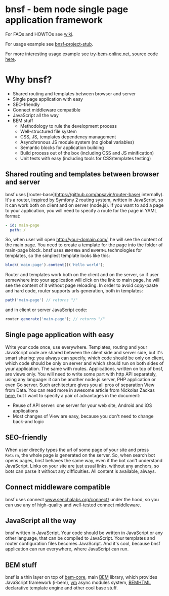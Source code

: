 # bnsf - bem node single page application framework

For FAQs and HOWTOs see [wiki](https://github.com/apsavin/bnsf/wiki).

For usage example see [bnsf-project-stub](https://github.com/apsavin/bnsf-project-stub).

For more interesting usage example see [try-bem-online.net](http://try-bem-online.net), source code [here](https://github.com/apsavin/try-bem-online__front).

# Why bnsf?

- Shared routing and templates between browser and server
- Single page application with easy
- SEO-friendly
- Connect middleware compatible
- JavaScript all the way
- BEM stuff
  - Methodology to rule the development process
  - Well-structured file system
  - CSS, JS, templates dependency management
  - Asynchronous JS module system (no global variables)
  - Semantic blocks for application building
  - Build process out of the box (including CSS and JS minification)
  - Unit tests with easy (including tools for CSS/templates testing)


## Shared routing and templates between browser and server

bnsf uses [router-base](https://github.com/apsavin/router-base/ internally). It's a router, [inspired](http://symfony.com/doc/current/cookbook/routing/scheme.html) by Symfony 2 routing system, written in JavaScript, so it can work both on client and on server (node.js). 
If you want to add a page to your application, you will need to specify a route for the page in YAML format:

```yaml
- id: main-page
  path: /
```

So, when user will open http://your-domain.com/, he will see the content of the main page. You need to create a template for the page into the folder of main-page block. bnsf uses `BEMTREE` and `BEMHTML` technologies for templates, so the simplest template looks like this:

```javascript
block('main-page').content()('Hello world');
```

Router and templates work both on the client and on the server, so if user somewhere into your application will click on the link to main page, he will see the content of it without page reloading.
In order to avoid copy-paste and hard code, router supports urls generation, both in templates:

```javascript
path('main-page') // returns "/"
```

and in client or server JavaScript code:

```javascript
router.generate('main-page'); // returns "/"
```

## Single page application with easy

Write your code once, use everywhere. Templates, routing and your JavaScript code are shared between the client side and server side, but it's smart sharing: you always can specify, which code should be only on client, which code should be only on server and which should run on both sides of your application. The same with routes.
Applications, written on top of bnsf, are views only. You will need to write some part with http API separately, using any language: it can be another node.js server, PHP application or even Go server. Such architecture gives you all pros of separation View from Data. You can read more in awesome article from Nickolas Zackas [here](http://www.nczonline.net/blog/2013/10/07/node-js-and-the-new-web-front-end/), but I want to specify a pair of advantages in the document:

- Reuse of API server: one server for your web site, Android and iOS applications
- Most changes of View are easy, because you don't need to change back-and logic

## SEO-friendly

When user directly types the url of some page of your site and press `Return`, the whole page is generated on the server. So, when search bot opens pages, bnsf behaves the same way, even if the bot can't understand JavaScript. Links on your site are just usual links, without any anchors, so bots can parse it without any difficulties. All content is available, always.

## Connect middleware compatible

bnsf uses connect www.senchalabs.org/connect/ under the hood, so you can use any of high-quality and well-tested connect middleware.

## JavaScript all the way

bnsf written in JavaScript. Your code should be written in JavaScript or any other language, that can be compiled to JavaScript. Your templates and router configuration files becomes JavaScript. And it's cool, because bnsf application can run everywhere, where JavaScript can run.

## BEM stuff

bnsf is a thin layer on top of [bem-core](https://github.com/bem/bem-core), main [BEM](http://bem.info) library, which provides JavaScript framework (i-bem), [ym](https://github.com/ymaps/modules) async modules system, [BEMHTML](http://bem.info/technology/bemhtml/2.3.0/rationale/) declarative template engine and other cool base stuff.
